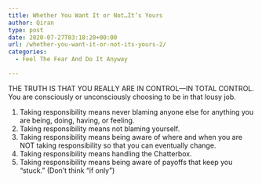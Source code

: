 ```yaml
---
title: Whether You Want It or Not…It’s Yours
author: Qiran
type: post
date: 2020-07-27T03:18:20+00:00
url: /whether-you-want-it-or-not-its-yours-2/
categories:
  - Feel The Fear And Do It Anyway

---
```

THE TRUTH IS THAT YOU REALLY ARE IN CONTROL—IN TOTAL CONTROL. You are consciously or unconsciously choosing to be in that lousy job.

<ol class="wp-block-list">
  <li>
    Taking responsibility means never blaming anyone else for anything you are being, doing, having, or feeling.
  </li>
  <li>
    Taking responsibility means not blaming yourself.
  </li>
  <li>
    Taking responsibility means being aware of where and when you are NOT taking responsibility so that you can eventually change.
  </li>
  <li>
    Taking responsibility means handling the Chatterbox.
  </li>
  <li>
    Taking responsibility means being aware of payoffs that keep you “stuck.” (Don&#8217;t think &#8220;if only&#8221;)
  </li>
</ol>